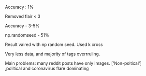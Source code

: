 Accuracy : 1%

Removed flair < 3

Accuracy - 3-5%

np.randomseed - 51%

Result vaired with np random seed.
Used k cross


Very less data, and majority of tags overrruling.

Main problems: 
many reddit posts have only images.
['Non-poltical'] ,political and coronavirus flare dominating